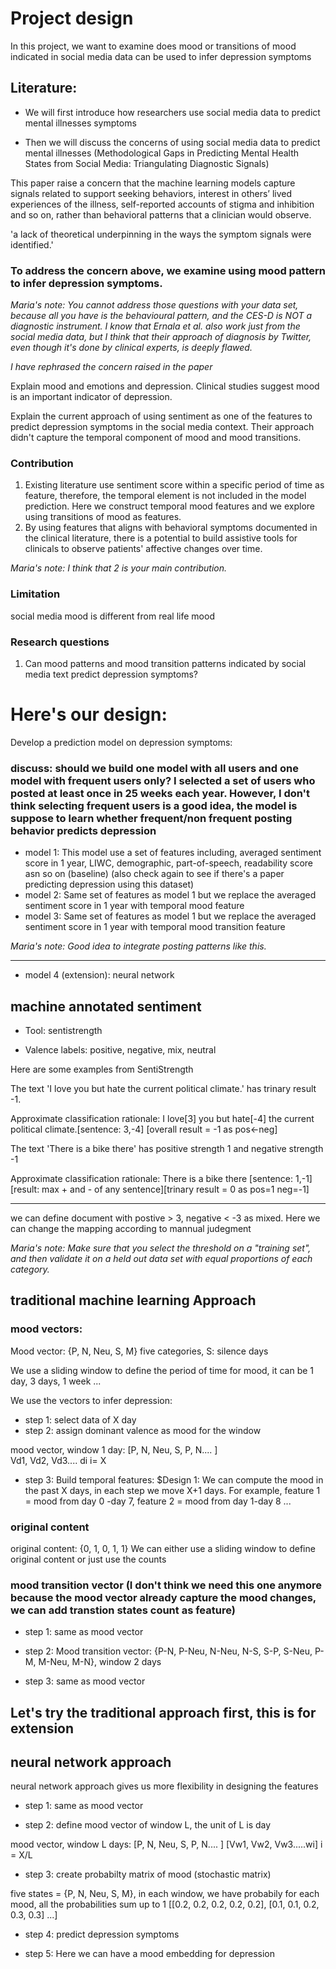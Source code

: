# Project design

In this project, we want to examine does mood or transitions of mood indicated in social media data can be used to infer depression symptoms


## Literature:

* We will first introduce how researchers use social media data to predict mental illnesses symptoms

* Then we will discuss the concerns of using social media data to predict mental illnesses (Methodological Gaps in Predicting Mental Health States from Social Media: Triangulating Diagnostic Signals)

This paper raise a concern that the machine learning models capture signals related to support seeking behaviors, interest in others’ lived experiences of the illness, self-reported accounts of stigma and inhibition and so on, rather than behavioral patterns that a clinician would observe.


'a lack of theoretical underpinning in the ways the symptom signals were identified.'


### To address the concern above, we examine using mood pattern to infer depression symptoms. 

*Maria's note: You cannot address those questions with your data set, because all you have is the behavioural pattern, and the CES-D is NOT a diagnostic instrument. I know that Ernala et al. also work just from the social media data, but I think that their approach of diagnosis by Twitter, even though it's done by clinical experts, is deeply flawed.* 

*I have rephrased the concern raised in the paper*

Explain mood and emotions and depression.  Clinical studies suggest mood is an important indicator of depression. 

Explain the current approach of using sentiment as one of the features to predict depression symptoms in the social media context. Their approach didn't capture the temporal component of mood and mood transitions.

### Contribution 

1. Existing literature use sentiment score within a specific period of time as feature, therefore, the temporal element is not included in the model prediction. Here we construct temporal mood features and we explore using transitions of mood as features.
2. By using features that aligns with behavioral symptoms documented in the clinical literature, there is a potential to build assistive tools for clinicals to observe patients' affective changes over time.

*Maria's note: I think that 2 is your main contribution.*

### Limitation 
social media mood is different from real life mood

### Research questions
1. Can mood patterns and mood transition patterns indicated by social media text predict depression symptoms?


# Here's our design:


Develop a prediction model on depression symptoms:
### discuss: should we build one model with all users and one model with frequent users only? I selected a set of users who posted at least once in 25 weeks each year. However, I don't think selecting frequent users is a good idea, the model is suppose to learn whether frequent/non frequent posting behavior predicts depression

* model 1: This model use a set of features including, averaged sentiment score in 1 year, LIWC, demographic, part-of-speech, readability score asn so on (baseline) (also check again to see if there's a paper predicting depression using this dataset)
* model 2: Same set of features as model 1 but we replace the averaged sentiment score in 1 year with temporal mood feature
* model 3: Same set of features as model 1 but we replace the averaged sentiment score in 1 year with temporal mood transition feature

*Maria's note: Good idea to integrate posting patterns like this.*

-------------------------------------
* model 4 (extension): neural network

## machine annotated sentiment

* Tool: sentistrength

* Valence labels: positive, negative, mix, neutral

Here are some examples from SentiStrength

The text 'I love you but hate the current political climate.'
has trinary result -1.

Approximate classification rationale: I love[3] you but hate[-4] the current political climate.[sentence: 3,-4] [overall result = -1 as pos<-neg] 


The text 'There is a bike there'
has positive strength 1 and negative strength -1

Approximate classification rationale: There is a bike there [sentence: 1,-1] [result: max + and - of any sentence][trinary result = 0 as pos=1 neg=-1] 

---------------------------------
we can define document with postive > 3, negative < -3 as mixed. Here we can change the mapping according to mannual judegment

*Maria's note: Make sure that you select the threshold on a "training set", and then validate it on a held out data set with equal proportions of each category.*

## traditional machine learning Approach

### mood vectors: 
Mood vector:  {P, N, Neu, S, M}  five categories, S: silence days

We use a sliding window to define the period of time for mood, it can be 1 day, 3 days, 1 week ...

We use the vectors to infer depression:

* step 1:  select data of X day   
* step 2: assign dominant valence as mood for the window 

mood vector, window 1 day:
[P, N, Neu, S, P, N.... ]  
Vd1, Vd2, Vd3.... di    i= X


* step 3: Build temporal features:
$Design 1: We can compute the mood in the past X days, in each step we move X+1 days. For example, feature 1 = mood from day 0 -day 7, feature 2 = mood from day 1-day 8 ...

### original content

original content: {0, 1, 0, 1, 1}
We can either use a sliding window to define original content or just use the counts


### mood transition vector (I don't think we need this one anymore because the mood vector already capture the mood changes, we can add transtion states count as feature)

* step 1: same as mood vector

* step 2: 
Mood transition vector: {P-N, P-Neu, N-Neu, N-S, S-P, S-Neu, P-M, M-Neu, M-N}, window 2 days

* step 3: same as mood vector 

Let's try the traditional approach first, this is for extension
------------------------------


## neural network approach
neural network approach gives us more flexibility in designing the features

* step 1: same as mood vector


* step 2: define mood vector of window L, the unit of L is day 

mood vector, window L days: 
[P, N, Neu, S, P, N.... ] 
[Vw1, Vw2, Vw3.....wi]    i = X/L



* step 3: create probabilty matrix of mood (stochastic matrix)

five states =  {P, N, Neu, S, M}, in each window, we have probabily for each mood, all the probabilities sum up to 1
[[0.2, 0.2, 0.2, 0.2, 0.2], [0.1, 0.1, 0.2, 0.3, 0.3] ...] 


* step 4: predict depression symptoms

* step 5: Here we can have a mood embedding for depression 

















